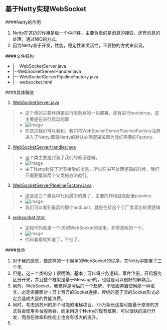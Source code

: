 基于Netty实现WebSocket
---
####Netty的作用
1. Netty在这边的作用是做一个中间件，主要负责的是消息的接受，还有消息的处理，通过NIO的方式。
2. 因为Netty易于开发，性能，稳定性和灵活性，不妥协的方式来实现。


####文件结构
+ |-- WebSocketServer.java
+ |--WebSocketServerHandler.java 
+ |-- WebSocketServerPipelineFactory.java
+ |-- websocket.html

####具体解说
1. [WebSocketServer.java](https://github.com/MikeCoder/MyStudy/blob/master/%E6%88%91%E7%9A%84%E9%98%85%E8%AF%BB%E5%88%97%E8%A1%A8/Netty%E5%AD%A6%E4%B9%A0%28Mike%20Tang%29/%E5%9F%BA%E4%BA%8ENetty%E5%AE%9E%E7%8E%B0WebSocket/websocket/src/main/java/iot/mike/websocket/WebSocketServer.java)

>+ 这个类的主要作用是进行服务器的一些部署，还有进行bootstrap，这主要是在进行启动配置
>+ ![image](images/2013-11-09-1.png)
>+ 在这边我们可以看到，我们将WebSocketServerPipelineFactory注册进入了Netty,即将Netty的默认处理逻辑设置为我们需要的Factory.

2. [WebSocketServerHandler.java](https://github.com/MikeCoder/MyStudy/blob/master/%E6%88%91%E7%9A%84%E9%98%85%E8%AF%BB%E5%88%97%E8%A1%A8/Netty%E5%AD%A6%E4%B9%A0%28Mike%20Tang%29/%E5%9F%BA%E4%BA%8ENetty%E5%AE%9E%E7%8E%B0WebSocket/websocket/src/main/java/iot/mike/websocket/WebSocketServerHandler.java)
>+ 这个类主要是封装了我们的处理逻辑。
>+ ![image](images/2013-11-09-2.png)
>+ 由于Netty封装了所有接受的消息，所以在书写处理逻辑的时候，我们只需要覆盖两个父类的方法就行。

3. [WebSocketServerPipelineFactory.java](https://github.com/MikeCoder/MyStudy/blob/master/%E6%88%91%E7%9A%84%E9%98%85%E8%AF%BB%E5%88%97%E8%A1%A8/Netty%E5%AD%A6%E4%B9%A0%28Mike%20Tang%29/%E5%9F%BA%E4%BA%8ENetty%E5%AE%9E%E7%8E%B0WebSocket/websocket/src/main/java/iot/mike/websocket/WebSocketServerPipelineFactory.java)
>+ 这是这三个类当中代码最少的类了，主要的作用就是配置pipeline.
>+ ![image](2013-11-09-3.png)
>+ 我们可以看到最后的那个addLast，就是在给这个工厂类添加处理逻辑

4. [websocket.html](https://github.com/MikeCoder/MyStudy/blob/master/%E6%88%91%E7%9A%84%E9%98%85%E8%AF%BB%E5%88%97%E8%A1%A8/Netty%E5%AD%A6%E4%B9%A0%28Mike%20Tang%29/%E5%9F%BA%E4%BA%8ENetty%E5%AE%9E%E7%8E%B0WebSocket/websocket/src/main/java/iot/mike/websocket/html/websocket.html)
>+ 这段代码就是一个JS的WebSocket的调用，非常基础的一个。
>+ ![image](images/2013-11-09-4.png)
>+ 代码看看就知道了，不扯了。

####体会
1. 对于我的感觉，像这样的一个简单的WebSocket的程序，在Netty中部署了三个类。
2. 但是，这三个类的分工很明确，基本上可以将业务逻辑，事件注册，开启服务区分开来，并且整个框架是基于Message的，也就是可以很好的解耦合。
3. 另外，WebSocket，我觉得是今后的一个趋势，不管服务器使用那一种语言，必定需要面对十万上百万的Socket连接，传统的基于流的Socket形式必定会造成大量的性能浪费。
4. 同时，考虑到苏州的那个可能的电梯项目，7.5万条长连接可能基于原来的方式将会使用多台服务器，而采用这个Netty的现有框架，可以很快的进行开发，而且在效率和性能上也会有很大的提升。
5. 